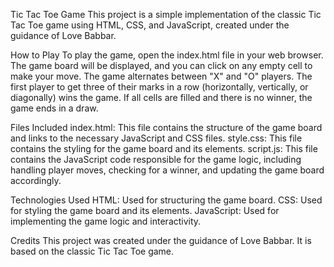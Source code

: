 Tic Tac Toe Game
This project is a simple implementation of the classic Tic Tac Toe game using HTML, CSS, and JavaScript, created under the guidance of Love Babbar.

How to Play
To play the game, open the index.html file in your web browser. The game board will be displayed, and you can click on any empty cell to make your move. The game alternates between "X" and "O" players. The first player to get three of their marks in a row (horizontally, vertically, or diagonally) wins the game. If all cells are filled and there is no winner, the game ends in a draw.

Files Included
index.html: This file contains the structure of the game board and links to the necessary JavaScript and CSS files.
style.css: This file contains the styling for the game board and its elements.
script.js: This file contains the JavaScript code responsible for the game logic, including handling player moves, checking for a winner, and updating the game board accordingly.

Technologies Used
HTML: Used for structuring the game board.
CSS: Used for styling the game board and its elements.
JavaScript: Used for implementing the game logic and interactivity.

Credits
This project was created under the guidance of Love Babbar. It is based on the classic Tic Tac Toe game.
